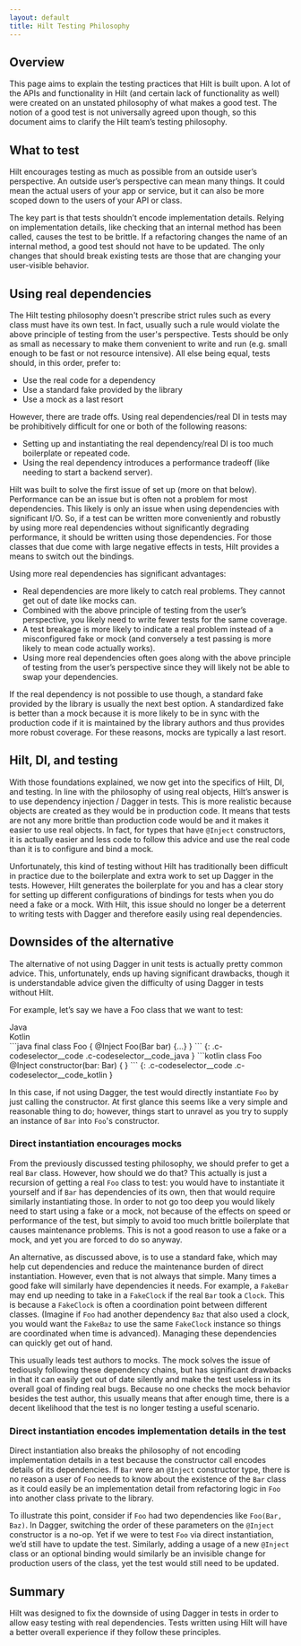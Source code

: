 ```yaml
---
layout: default
title: Hilt Testing Philosophy
---
```


## Overview

This page aims to explain the testing practices that Hilt is built upon. A lot
of the APIs and functionality in Hilt (and certain lack of functionality as
well) were created on an unstated philosophy of what makes a good test. The
notion of a good test is not universally agreed upon though, so this document
aims to clarify the Hilt team’s testing philosophy.

## What to test

Hilt encourages testing as much as possible from an outside user’s perspective.
An outside user’s perspective can mean many things. It could mean the actual
users of your app or service, but it can also be more scoped down to the users
of your API or class.

The key part is that tests shouldn’t encode implementation details. Relying on
implementation details, like checking that an internal method has been called,
causes the test to be brittle. If a refactoring changes the name of an internal
method, a good test should not have to be updated. The only changes that should
break existing tests are those that are changing your user-visible behavior.

## Using real dependencies

The Hilt testing philosophy doesn't prescribe strict rules such as every class
must have its own test. In fact, usually such a rule would violate the above
principle of testing from the user's perspective. Tests should be only as small
as necessary to make them convenient to write and run (e.g. small enough to be
fast or not resource intensive). All else being equal, tests should, in this
order, prefer to:

*   Use the real code for a dependency
*   Use a standard fake provided by the library
*   Use a mock as a last resort

However, there are trade offs. Using real dependencies/real DI in tests may be
prohibitively difficult for one or both of the following reasons:

*   Setting up and instantiating the real dependency/real DI is too much
    boilerplate or repeated code.
*   Using the real dependency introduces a performance tradeoff (like needing to
    start a backend server).

Hilt was built to solve the first issue of set up (more on that below).
Performance can be an issue but is often not a problem for most dependencies.
This likely is only an issue when using dependencies with significant I/O. So,
if a test can be written more conveniently and robustly by using more real
dependencies without significantly degrading performance, it should be written
using those dependencies. For those classes that due come with large negative
effects in tests, Hilt provides a means to switch out the bindings.

Using more real dependencies has significant advantages:

*   Real dependencies are more likely to catch real problems. They cannot get
    out of date like mocks can.
*   Combined with the above principle of testing from the user’s perspective,
    you likely need to write fewer tests for the same coverage.
*   A test breakage is more likely to indicate a real problem instead of a
    misconfigured fake or mock (and conversely a test passing is more likely to
    mean code actually works).
*   Using more real dependencies often goes along with the above principle of
    testing from the user’s perspective since they will likely not be able to
    swap your dependencies.

If the real dependency is not possible to use though, a standard fake provided
by the library is usually the next best option. A standardized fake is better
than a mock because it is more likely to be in sync with the production code if
it is maintained by the library authors and thus provides more robust coverage.
For these reasons, mocks are typically a last resort.

## Hilt, DI, and testing

With those foundations explained, we now get into the specifics of Hilt, DI, and
testing. In line with the philosophy of using real objects, Hilt’s answer is to
use dependency injection / Dagger in tests. This is more realistic because
objects are created as they would be in production code. It means that tests are
not any more brittle than production code would be and it makes it easier to use
real objects. In fact, for types that have `@Inject` constructors, it is
actually easier and less code to follow this advice and use the real code than
it is to configure and bind a mock.

Unfortunately, this kind of testing without Hilt has traditionally been
difficult in practice due to the boilerplate and extra work to set up Dagger in
the tests. However, Hilt generates the boilerplate for you and has a clear story
for setting up different configurations of bindings for tests when you do need a
fake or a mock. With Hilt, this issue should no longer be a deterrent to writing
tests with Dagger and therefore easily using real dependencies.

## Downsides of the alternative

The alternative of not using Dagger in unit tests is actually pretty common
advice. This, unfortunately, ends up having significant drawbacks, though it is
understandable advice given the difficulty of using Dagger in tests without
Hilt.

For example, let’s say we have a Foo class that we want to test:

<div class="c-codeselector__button c-codeselector__button_java">Java</div>
<div class="c-codeselector__button c-codeselector__button_kotlin">Kotlin</div>
```java
final class Foo {
  @Inject Foo(Bar bar) {...}
}
```
{: .c-codeselector__code .c-codeselector__code_java }
```kotlin
class Foo @Inject constructor(bar: Bar) {
}
```
{: .c-codeselector__code .c-codeselector__code_kotlin }

In this case, if not using Dagger, the test would directly instantiate `Foo` by
just calling the constructor. At first glance this seems like a very simple and
reasonable thing to do; however, things start to unravel as you try to supply an
instance of `Bar` into `Foo`'s constructor.

### Direct instantiation encourages mocks

From the previously discussed testing philosophy, we should prefer to get a real
`Bar` class. However, how should we do that? This actually is just a recursion
of getting a real `Foo` class to test: you would have to instantiate it yourself
and if `Bar` has dependencies of its own, then that would require similarly
instantiating those. In order to not go too deep you would likely need to start
using a fake or a mock, not because of the effects on speed or performance of
the test, but simply to avoid too much brittle boilerplate that causes
maintenance problems. This is not a good reason to use a fake or a mock, and yet
you are forced to do so anyway.

An alternative, as discussed above, is to use a standard fake, which may help
cut dependencies and reduce the maintenance burden of direct instantiation.
However, even that is not always that simple. Many times a good fake will
similarly have dependencies it needs. For example, a `FakeBar` may end up
needing to take in a `FakeClock` if the real `Bar` took a `Clock`. This is
because a `FakeClock` is often a coordination point between different classes.
(Imagine if `Foo` had another dependency `Baz` that also used a clock, you would
want the `FakeBaz` to use the same `FakeClock` instance so things are
coordinated when time is advanced). Managing these dependencies can quickly get
out of hand.

This usually leads test authors to mocks. The mock solves the issue of tediously
following these dependency chains, but has significant drawbacks in that it can
easily get out of date silently and make the test useless in its overall goal of
finding real bugs. Because no one checks the mock behavior besides the test
author, this usually means that after enough time, there is a decent likelihood
that the test is no longer testing a useful scenario.

### Direct instantiation encodes implementation details in the test

Direct instantiation also breaks the philosophy of not encoding implementation
details in a test because the constructor call encodes details of its
dependencies. If `Bar` were an `@Inject` constructor type, there is no reason a
user of `Foo` needs to know about the existence of the `Bar` class as it could
easily be an implementation detail from refactoring logic in `Foo` into another
class private to the library.

To illustrate this point, consider if `Foo` had two dependencies like `Foo(Bar,
Baz)`. In Dagger, switching the order of these parameters on the `@Inject`
constructor is a no-op. Yet if we were to test `Foo` via direct instantiation,
we’d still have to update the test. Similarly, adding a usage of a new `@Inject`
class or an optional binding would similarly be an invisible change for
production users of the class, yet the test would still need to be updated.

## Summary

Hilt was designed to fix the downside of using Dagger in tests in order to allow
easy testing with real dependencies. Tests written using Hilt will have a better
overall experience if they follow these principles.

